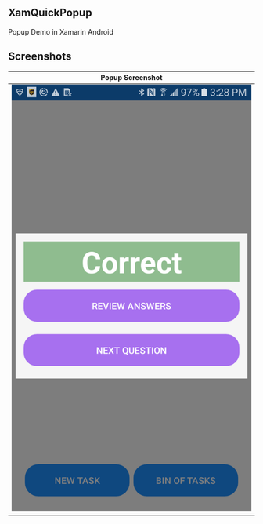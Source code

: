 ## XamQuickPopup
Popup Demo in Xamarin Android

## Screenshots

| Popup Screenshot |
| --- | 
| ![Rg-popup](screenshots/pop-up.png?raw=true "Rg Popup") | 